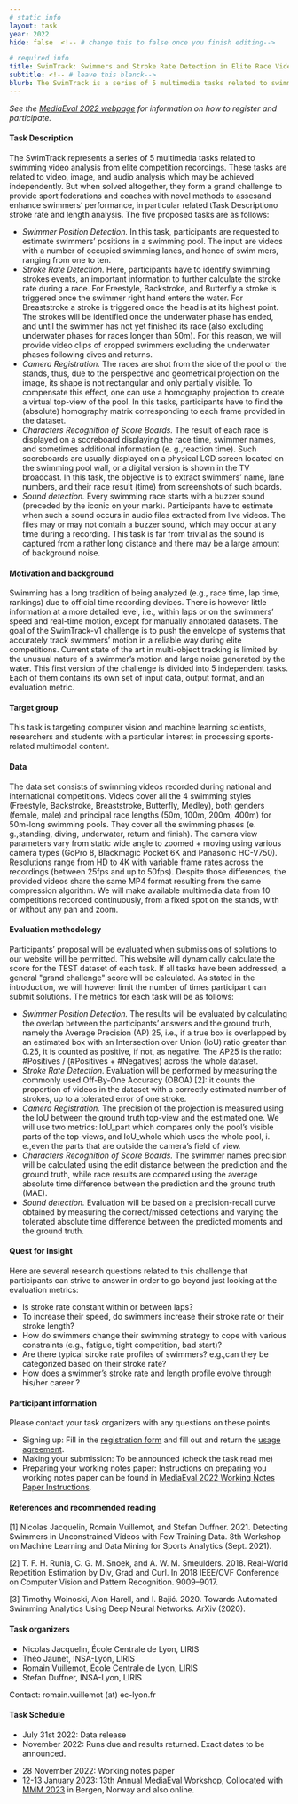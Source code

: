 ```yaml
---
# static info
layout: task
year: 2022
hide: false  <!-- # change this to false once you finish editing-->

# required info
title: SwimTrack: Swimmers and Stroke Rate Detection in Elite Race Videos
subtitle: <!-- # leave this blanck-->
blurb: The SwimTrack is a series of 5 multimedia tasks related to swimming video analysis from elite competition recordings. These tasks are related to video, image, and audio analysis which may be achieved independently. But when solved together, they form a grand challenge to provide sport federations and coaches with novel methods to assess and enhance swimmers’ performance.
---
```


<!-- # please respect the structure below-->
*See the [MediaEval 2022 webpage](https://multimediaeval.github.io/editions/2022/) for information on how to register and participate.*

#### Task Description

The SwimTrack represents a series of 5 multimedia tasks related to swimming video analysis from elite competition recordings. These tasks are related to video, image, and audio analysis which may be achieved independently. But when solved altogether, they form a grand challenge to provide sport federations and coaches with novel methods to assesand enhance swimmers’ performance, in particular related tTask Descriptiono stroke rate and length analysis. The five proposed tasks are as follows:

* *Swimmer Position Detection.* In this task, participants are requested to estimate swimmers’ positions in a swimming pool. The input are videos with a number of occupied swimming lanes, and hence of swim mers, ranging from one to ten.
* *Stroke Rate Detection.* Here, participants have to identify swimming strokes events, an important information to further calculate the stroke rate during a race. For Freestyle, Backstroke, and Butterfly a stroke is triggered once the swimmer right hand enters the water. For Breaststroke a stroke is triggered once the head is at its highest point. The strokes will be identified once the underwater phase has ended, and until the swimmer has not yet finished its race (also excluding underwater phases for races longer than 50m). For this reason, we will provide video clips of cropped swimmers excluding the underwater phases following dives and returns.
* *Camera Registration.* The races are shot from the side of the pool or the stands, thus, due to the perspective and geometrical projection on the image, its shape is not rectangular and only partially visible. To compensate this effect, one can use a homography projection to create a virtual top-view of the pool. In this tasks, participants have to find the (absolute) homography matrix corresponding to each frame provided in the dataset.
* *Characters Recognition of Score Boards.* The result of each race is displayed on a scoreboard displaying the race time, swimmer names, and sometimes additional information (e. g.,reaction time). Such scoreboards are usually displayed on a physical LCD screen located on the swimming pool wall, or a digital version is shown in the TV broadcast. In this task, the objective is to extract swimmers’ name, lane numbers, and their race result (time) from screenshots of such boards.
* *Sound detection.* Every swimming race starts with a buzzer sound (preceded by the iconic on your mark). Participants have to estimate when such a sound occurs in audio files extracted from live videos. The files may or may not contain a buzzer sound, which may occur at any time during a recording. This task is far from trivial as the sound is captured from a rather long distance and there may be a large amount of background noise.

#### Motivation and background

Swimming has a long tradition of being analyzed (e.g., race time, lap time, rankings) due to official time recording devices. There is however little information at a more detailed level, i.e., within laps or on the swimmers’ speed and real-time motion, except for manually annotated datasets. The goal of the SwimTrack-v1 challenge is to push the envelope of systems that accurately track swimmers’ motion in a reliable way during elite competitions. Current state of the art in multi-object tracking is limited by the unusual nature of a swimmer’s motion and large noise generated by the water. This first version of the challenge is divided into 5 independent tasks. Each of them contains its own set of input data, output format, and an evaluation metric.

#### Target group

This task is targeting computer vision and machine learning scientists, researchers and students with a particular interest in processing sports-related multimodal content.

#### Data

The data set consists of swimming videos recorded during national and international competitions. Videos cover all the 4 swimming styles (Freestyle, Backstroke, Breaststroke, Butterfly, Medley), both genders (female, male) and principal race lengths (50m, 100m, 200m, 400m) for 50m-long swimming pools. They cover all the swimming phases (e. g.,standing, diving, underwater, return and finish). The camera view parameters vary from static wide angle to zoomed + moving using various camera types (GoPro 8, Blackmagic Pocket 6K and Panasonic HC-V750). Resolutions range from HD to 4K with variable frame rates across the recordings (between 25fps and up to 50fps). Despite those differences, the provided videos share the same MP4 format resulting from the same compression algorithm. We will make available multimedia data from 10 competitions recorded continuously, from a fixed spot on the stands, with or without any pan and zoom.

#### Evaluation methodology

Participants’ proposal will be evaluated when submissions of solutions to our website will be permitted. This website will dynamically calculate the score for the TEST dataset of each task. If all tasks have been addressed, a general "grand challenge" score will be calculated. As stated in the introduction, we will however limit the number of times participant can submit solutions. The metrics for each task will be as follows:

* *Swimmer Position Detection.* The results will be evaluated by calculating the overlap between the participants’ answers and the ground truth, namely the Average Precision (AP) 25, i.e., if a true box is overlapped by an estimated box with an Intersection over Union (IoU) ratio greater than 0.25, it is counted as positive, if not, as negative. The AP25 is the ratio: #Positives / (#Positives + #Negatives) across the whole dataset.
* *Stroke Rate Detection.* Evaluation will be performed by measuring the commonly used Off-By-One Accuracy (OBOA) [2]: it counts the proportion of videos in the dataset with a correctly estimated number of strokes, up to a tolerated error of one stroke.
* *Camera Registration.* The precision of the projection is measured using the IoU between the ground truth top-view and the estimated one. We will use two metrics: IoU_part which compares only the pool’s visible parts of the top-views, and IoU_whole which uses the whole pool, i. e.,even the parts that are outside the camera’s field of view.
* *Characters Recognition of Score Boards.* The swimmer names precision will be calculated using the edit distance between the prediction and the ground truth, while race results are compared using the average absolute time difference between the prediction and the ground truth (MAE).
* *Sound detection.* Evaluation will be based on a precision-recall curve obtained by measuring the correct/missed detections and varying the tolerated absolute time difference between the predicted moments and the ground truth.

#### Quest for insight
Here are several research questions related to this challenge that participants can strive to answer in order to go beyond just looking at the evaluation metrics: 
* Is stroke rate constant within or between laps?
* To increase their speed, do swimmers increase their stroke rate or their stroke length?
* How do swimmers change their swimming strategy to cope with various constraints (e.g., fatigue, tight competition, bad start)?
* Are there typical stroke rate profiles of swimmers? e.g.,can they be categorized based on their stroke rate?
* How does a swimmer’s stroke rate and length profile evolve through his/her career ?

#### Participant information
Please contact your task organizers with any questions on these points. 
* Signing up: Fill in the [registration form](https://forms.gle/JcKoa5ycxR2KEiTJ7) and fill out and return the [usage agreement](https://multimediaeval.github.io/editions/2022/docs/MediaEval2022_UsageAgreement.pdf).
* Making your submission: To be announced (check the task read me) <!-- Please add instructions on how to create and submit runs to your task replacing "To be announced." -->
* Preparing your working notes paper: Instructions on preparing you working notes paper can be found in [MediaEval 2022 Working Notes Paper Instructions](https://docs.google.com/document/d/12uSn0rRYxa3buiFNEbpa46dKsHOyqV2PHU_joRGMHRw).

#### References and recommended reading

[1] Nicolas Jacquelin, Romain Vuillemot, and Stefan Duffner. 2021. Detecting Swimmers in Unconstrained Videos with Few Training Data. 8th Workshop on Machine Learning and Data Mining for Sports Analytics (Sept. 2021).

[2] T. F. H. Runia, C. G. M. Snoek, and A. W. M. Smeulders. 2018. Real-World Repetition Estimation by Div, Grad and Curl. In 2018 IEEE/CVF Conference on Computer Vision and Pattern Recognition. 9009–9017.

[3] Timothy Woinoski, Alon Harell, and I. Bajić. 2020. Towards Automated Swimming Analytics Using Deep Neural Networks. ArXiv (2020).

#### Task organizers
* Nicolas Jacquelin, École Centrale de Lyon, LIRIS
* Théo Jaunet, INSA-Lyon, LIRIS
* Romain Vuillemot, École Centrale de Lyon, LIRIS 
* Stefan Duffner, INSA-Lyon, LIRIS

Contact: romain.vuillemot (at) ec-lyon.fr

#### Task Schedule
* July 31st 2022: Data release
  <!-- * XX XXX 2022: Data release <!-- # Replace XX with your date. We suggest setting the date in June-August. 31 August is the last possible date by which you should release data. You can release earlier, or plan a two-stage release.--> 
* November 2022: Runs due and results returned. Exact dates to be announced.
 <!--* XX November 2022: Runs due <!-- # Replace XX with your date. We suggest setting enough time in order to have enough time to assess and return the results by the Results returned.-->
  <!--* XX November 2022: Results returned  <!-- Replace XX with your date. Latest possible should be 23 November-->
* 28 November 2022: Working notes paper  <!-- Fixed. Please do not change.-->
* 12-13 January 2023: 13th Annual MediaEval Workshop, Collocated with [MMM 2023](https://www.mmm2023.no/) in Bergen, Norway and also online. <!-- Fixed. Please do not change.-->

